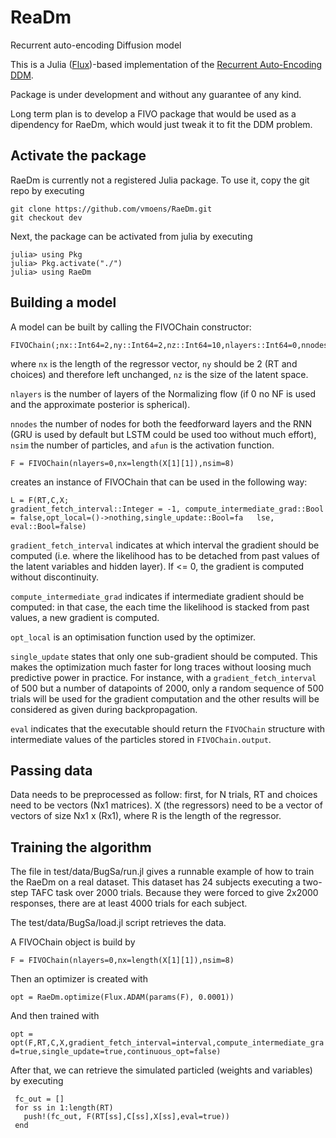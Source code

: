 # ReaDm
Recurrent auto-encoding Diffusion model

This is a Julia ([Flux](https://github.com/FluxML/Flux.jl))-based implementation of the [Recurrent Auto-Encoding DDM](https://www.biorxiv.org/content/early/2018/05/13/220517). 

Package is under development and without any guarantee of any kind.

Long term plan is to develop a FIVO package that would be used as a dipendency for RaeDm, which would just tweak it to fit the DDM problem.

Activate the package
--------------------
RaeDm is currently not a registered Julia package. 
To use it, copy the git repo by executing

```
git clone https://github.com/vmoens/RaeDm.git
git checkout dev
```

Next, the package can be activated from julia by executing 
```
julia> using Pkg
julia> Pkg.activate("./")
julia> using RaeDm
```

Building a model
----------------
A model can be built by calling the FIVOChain constructor:
```
FIVOChain(;nx::Int64=2,ny::Int64=2,nz::Int64=10,nlayers::Int64=0,nnodes::Int64=50,nsim::Int64=4,afun=elu)
```
where `nx` is the length of the regressor vector, `ny` should be 2 (RT and choices) and therefore left unchanged, `nz` is the size of the latent space.

`nlayers` is the number of layers of the Normalizing flow (if 0 no NF is used and the approximate posterior is spherical).

`nnodes` the number of nodes for both the feedforward layers and the RNN (GRU is used by default but LSTM could be used too without much effort), `nsim` the number of particles, and  `afun` is the activation function.

```
F = FIVOChain(nlayers=0,nx=length(X[1][1]),nsim=8)
```
creates an instance of FIVOChain that can be used in the following way:
```
L = F(RT,C,X;
gradient_fetch_interval::Integer = -1, compute_intermediate_grad::Bool = false,opt_local=()->nothing,single_update::Bool=fa   lse, eval::Bool=false)
```


`gradient_fetch_interval` indicates at which interval the gradient should be computed (i.e. where the likelihood has to be detached from past values of the latent variables and hidden layer). If <= 0, the gradient is computed without discontinuity.

`compute_intermediate_grad` indicates if intermediate gradient should be computed: in that case, the each time the likelihood is stacked from past values, a new gradient is computed.

`opt_local` is an optimisation function used by the optimizer.

`single_update` states that only one sub-gradient should be computed. This makes the optimization much faster for long traces without loosing much predictive power in practice. For instance, with a `gradient_fetch_interval` of 500 but a number of datapoints of 2000, only a random sequence of 500 trials will be used for the gradient computation and the other results will be considered as given during backpropagation.

`eval` indicates that the executable should return the `FIVOChain` structure with intermediate values of the particles stored in `FIVOChain.output`.

Passing data
------------
Data needs to be preprocessed as follow: first, for N trials, RT and choices need to be vectors (Nx1 matrices). X (the regressors) need to be a vector of vectors of size Nx1 x (Rx1), where R is the length of the regressor.

Training the algorithm
----------------------
The file in test/data/BugSa/run.jl gives a runnable example of how to train the RaeDm on a real dataset.
This dataset has 24 subjects executing a two-step TAFC task over 2000 trials. Because they were forced to give 2x2000 responses, there are at least 4000 trials for each subject.

The test/data/BugSa/load.jl script retrieves the data.

A FIVOChain object is build by

```
F = FIVOChain(nlayers=0,nx=length(X[1][1]),nsim=8)
```

Then an optimizer is created with

```
opt = RaeDm.optimize(Flux.ADAM(params(F), 0.0001))
```

And then trained with

`opt = opt(F,RT,C,X,gradient_fetch_interval=interval,compute_intermediate_grad=true,single_update=true,continuous_opt=false)`

After that, we can retrieve the simulated particled (weights and variables) by executing
```
 fc_out = []
 for ss in 1:length(RT)
   push!(fc_out, F(RT[ss],C[ss],X[ss],eval=true))
 end
```


